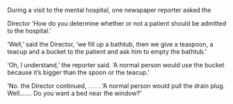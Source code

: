 During a visit to the mental hospital, one newspaper reporter asked the

Director ‘How do you determine whether or not a patient should be
admitted to the hospital.’

‘Well,’ said the Director, ‘we fill up a bathtub, then we give a
teaspoon, a teacup and a bucket to the patient and ask him to empty the
bathtub.’

‘Oh, I understand,’ the reporter said. ‘A normal person would use
the bucket because it’s bigger than the spoon or the teacup.’

‘No. the Director continued,
.
.
.
.
‘A normal person would pull the drain plug. Well……. Do you want a bed near the window?’